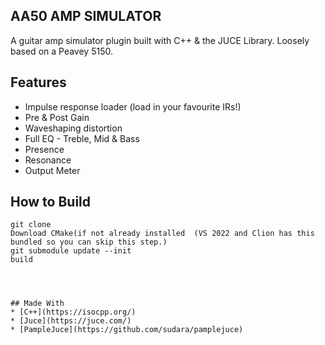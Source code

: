 ## AA50 AMP SIMULATOR

A guitar amp simulator plugin built with C++ & the JUCE Library. Loosely based on a Peavey 5150.

## Features
* Impulse response loader (load in your favourite IRs!)
* Pre & Post Gain
* Waveshaping distortion
* Full EQ - Treble, Mid & Bass
* Presence
* Resonance
* Output Meter

 
 
## How to Build
```
git clone
Download CMake(if not already installed  (VS 2022 and Clion has this bundled so you can skip this step.)
git submodule update --init
build




## Made With
* [C++](https://isocpp.org/)
* [Juce](https://juce.com/)
* [PampleJuce](https://github.com/sudara/pamplejuce)